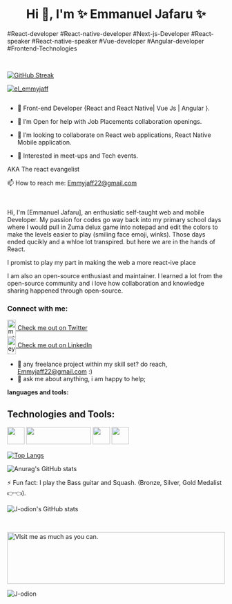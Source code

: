 <h1 align="center">Hi 👋, I'm  ✨ Emmanuel Jafaru ✨</h1>
<p>#React-developer #React-native-developer #Next-js-Developer #React-speaker #React-native-speaker #Vue-developer #Angular-developer #Frontend-Technologies</p>
<br>

[![GitHub Streak](https://github-readme-streak-stats.herokuapp.com/?user=J-odion)](https://git.io/streak-stats)

<p align="left"> <a href="https://twitter.com/el_emmyjaff" target="blank"><img src="https://img.shields.io/twitter/follow/el_emmyjaff?style=social" alt="el_emmyjaff" /></a> </p>

<img src="https://komarev.com/ghpvc/?username=J-odion&style=flat-square&color=blue" alt=""/>

<!--
**J-odion/J-odion** is a ✨ _special_ ✨ repository because its `README.md` (this file) appears on your GitHub profile.

Here are some ideas to get you started:

- 🔭 I’m currently working on ...
- 🌱 I’m currently learning ...
- 👯 I’m looking to collaborate on ...
- 🤔 I’m looking for help with ...
- 💬 Ask me about ...
- 📫 How to reach me: ...
- 😄 Pronouns: ...
- ⚡ Fun fact: ...
-->

- 🌱 Front-end Developer {React and React Native| Vue Js | Angular }.

- 🤔 I’m Open for help with Job Placements collaboration openings.

- 👯 I’m looking to collaborate on React web applications, React Native Mobile application.

- 👯 Interested in meet-ups and Tech events.

AKA The react evangelist

📫 How to reach me: [Emmyjaff22@gmail.com](mailto:emmyjaff22@gmail.com)

<br />

Hi, I'm [Emmanuel Jafaru], an enthusiatic  self-taught web and mobile Developer. My passion for codes go way back into my primary school days where I would pull in Zuma delux game into notepad and edit the colors to make the levels easier to play (smiling face emoji, winks). Those days ended qucikly and a whloe lot transpired. but here we are in the hands of React.

I promist to play my part in making the web a more react-ive place

I am also an open-source enthusiast and maintainer. I learned a lot from the open-source community and i love how collaboration and knowledge sharing happened through open-source.






<h3 align="left">Connect with me:</h3>
<p align="left">
<a href="https://twitter.com/el_emmyjaff" target="blank"><img align="center" src="https://raw.githubusercontent.com/rahuldkjain/github-profile-readme-generator/master/src/images/icons/Social/twitter.svg" alt="mofe_iv" height="40" width="20" /> Check me out on Twitter</a> <br />
<a href="https://inkedin.com/in/emmanuel-jafaru/" target="blank"><img align="center" src="https://raw.githubusercontent.com/rahuldkjain/github-profile-readme-generator/master/src/images/icons/Social/linked-in-alt.svg" alt="eyimofe ogunbiyi" height="40" width="20"  /> Check me out on LinkedIn</a>
</p>





  
- 💼 any freelance project within my skill set? do reach, [Emmyjaff22@gmail.com](mailto:emmyjaff22@gmail.com) :)
- 💬 ask me about anything, i am happy to help;

**languages and tools:**  
## Technologies and Tools:


<p align="left">
<img src="https://d33wubrfki0l68.cloudfront.net/554c3b0e09cf167f0281fda839a5433f2040b349/ecfc9/img/header_logo.svg" width="40" height="40" />
<img src="https://angular.io/assets/images/logos/angular/logo-nav@2x.png" width="150" height="40" />
<img src="https://www.w3schools.com/whatis/img_vue.jpg" width="40" height="40" />
<img src="https://pbs.twimg.com/media/FAXymZJXIAkERod.jpg" background-color="white" width="40" height="40" />
</p>


[![Top Langs](https://github-readme-stats.vercel.app/api/top-langs/?username=J-odion&langs_count=8&theme=dracula&border_radius=10&layout=compact&hide=python,C,powershell)](https://github.com/J-odion/github-readme-stats)

![Anurag's GitHub stats](https://github-readme-stats.vercel.app/api?username=J-odion&show_icons=true&theme=radical)

⚡ Fun fact: I play the Bass guitar and Squash. (Bronze, Silver, Gold Medalist 👉👈). <br>

![J-odion's GitHub stats](https://github-readme-stats.vercel.app/api?username=J-odion&count_private=true&theme=radical&border_radius=10)

&nbsp;

<img height="120" alt="VIsit me as much as you can." width="100%" src="https://github.com/dibyendu415/dibyendu415/blob/master/marquee.svg" />
<p align="left"> <img src="https://komarev.com/ghpvc/?username=J-odion&label=Profile%20views&color=F75412&style=flat" alt="J-odion" /> </p>


